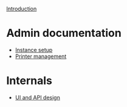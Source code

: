 [Introduction](introduction.md)

# Admin documentation
- [Instance setup](admin/setup.md)
- [Printer management](admin/printer-management.md)

# Internals
- [UI and API design](internals/design.md)
